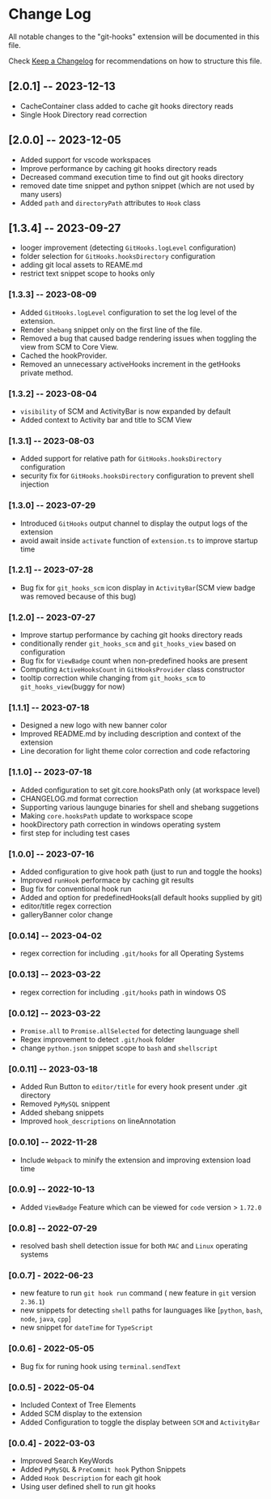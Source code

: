 # Change Log

All notable changes to the "git-hooks" extension will be documented in this file.

Check [Keep a Changelog](http://keepachangelog.com/) for recommendations on how to structure this file.

## [2.0.1] -- 2023-12-13
- CacheContainer class added to cache git hooks directory reads
- Single Hook Directory read correction

## [2.0.0] -- 2023-12-05
- Added support for vscode workspaces
- Improve performance by caching git hooks directory reads
- Decreased command execution time to find out git hooks directory
- removed date time snippet and python snippet (which are not used by many users)
- Added `path` and `directoryPath` attributes to `Hook` class

## [1.3.4] -- 2023-09-27
- looger improvement (detecting `GitHooks.logLevel` configuration)
- folder selection for `GitHooks.hooksDirectory` configuration
- adding git local assets to REAME.md
- restrict text snippet scope to hooks only

### [1.3.3] -- 2023-08-09
- Added `GitHooks.logLevel` configuration to set the log level of the extension.
- Render `shebang` snippet only on the first line of the file.
- Removed a bug that caused badge rendering issues when toggling the view from SCM to Core View.
- Cached the hookProvider.
- Removed an unnecessary activeHooks increment in the getHooks private method.

### [1.3.2] -- 2023-08-04
- `visibility` of SCM and ActivityBar is now expanded by default
- Added context to Activity bar and title to SCM View

### [1.3.1] -- 2023-08-03
- Added support for relative path for `GitHooks.hooksDirectory` configuration
- security fix for `GitHooks.hooksDirectory` configuration to prevent shell injection

### [1.3.0] -- 2023-07-29
- Introduced `GitHooks` output channel to display the output logs of the extension
- avoid await inside `activate` function of `extension.ts` to improve startup time

### [1.2.1] -- 2023-07-28
- Bug fix for `git_hooks_scm` icon display in `ActivityBar`(SCM view badge was removed because of this bug)

### [1.2.0] -- 2023-07-27
- Improve startup performance by caching git hooks directory reads
- conditionally render `git_hooks_scm` and `git_hooks_view` based on configuration
- Bug fix for `ViewBadge` count when non-predefined hooks are present
- Computing `ActiveHooksCount` in `GitHooksProvider` class constructor
- tooltip correction while changing from `git_hooks_scm` to `git_hooks_view`(buggy for now)

### [1.1.1] -- 2023-07-18
- Designed a new logo with new banner color
- Improved README.md by including description and context of the extension
- Line decoration for light theme color correction and code refactoring

### [1.1.0] -- 2023-07-18
- Added configuration to set git.core.hooksPath only (at workspace level)
- CHANGELOG.md format correction
- Supporting various launguge binaries for shell and shebang suggetions
- Making `core.hooksPath` update to workspace scope
- hookDirectory path correction in windows operating system
- first step for including test cases

### [1.0.0] -- 2023-07-16
- Added configuration to give hook path (just to run and toggle the hooks)
- Improved `runHook` performace by caching git results
- Bug fix for conventional hook run
- Added and option for predefinedHooks(all default hooks supplied by git)
- editor/title regex correction
- galleryBanner color change

### [0.0.14] -- 2023-04-02
- regex correction for including `.git/hooks` for all Operating Systems

### [0.0.13] -- 2023-03-22
- regex correction for including `.git/hooks` path in windows OS

### [0.0.12] -- 2023-03-22
- `Promise.all` to `Promise.allSelected` for detecting launguage shell
- Regex improvement to detect `.git/hook` folder
- change `python.json` snippet scope to `bash` and `shellscript`

### [0.0.11] -- 2023-03-18
- Added Run Button to `editor/title` for every hook present under .git directory
- Removed `PyMySQL` snippent
- Added shebang snippets
- Improved `hook_descriptions` on lineAnnotation

### [0.0.10] -- 2022-11-28
- Include `Webpack` to minify the extension and improving extension load time

### [0.0.9] -- 2022-10-13
- Added `ViewBadge` Feature which can be viewed for `code` version > `1.72.0`

### [0.0.8] -- 2022-07-29
- resolved bash shell detection issue for both `MAC` and `Linux` operating systems

### [0.0.7] - 2022-06-23
- new feature to run `git hook run` command ( new feature in `git` version `2.36.1`)
- new snippets for detecting `shell` paths for launguages like [`python`, `bash`, `node`, `java`, `cpp`]
- new snippet for `dateTime` for `TypeScript`

### [0.0.6] - 2022-05-05
- Bug fix for runing hook using `terminal.sendText`

### [0.0.5] - 2022-05-04
- Included Context of Tree Elements
- Added SCM display to the extension
- Added Configuration to toggle the display between `SCM` and `ActivityBar`

### [0.0.4] - 2022-03-03
- Improved Search KeyWords
- Added `PyMySQL` & `PreCommit hook` Python Snippets
- Added `Hook Description` for each git hook
- Using user defined shell to run git hooks